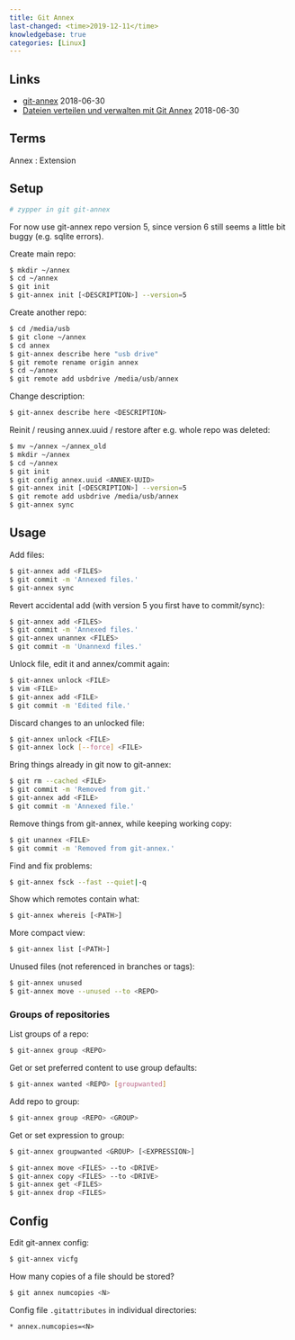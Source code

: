 ```yaml
---
title: Git Annex
last-changed: <time>2019-12-11</time>
knowledgebase: true
categories: [Linux]
---
```

## Links

* [git-annex](http://git-annex.branchable.com) <time>2018-06-30</time>
* [Dateien verteilen und verwalten mit Git Annex](http://www.linux-magazin.de/Ausgaben/2013/11/Git-Annex) <time>2018-06-30</time>

## Terms

Annex
: Extension

## Setup

```sh
# zypper in git git-annex
```

For now use git-annex repo version 5, since version 6 still seems a little bit
buggy (e.g. sqlite errors).

Create main repo:

```sh
$ mkdir ~/annex
$ cd ~/annex
$ git init
$ git-annex init [<DESCRIPTION>] --version=5
```

Create another repo:

```sh
$ cd /media/usb
$ git clone ~/annex
$ cd annex
$ git-annex describe here "usb drive"
$ git remote rename origin annex
$ cd ~/annex
$ git remote add usbdrive /media/usb/annex
```

Change description:

```sh
$ git-annex describe here <DESCRIPTION>
```

Reinit / reusing annex.uuid / restore after e.g. whole repo was deleted:

```sh
$ mv ~/annex ~/annex_old
$ mkdir ~/annex
$ cd ~/annex
$ git init
$ git config annex.uuid <ANNEX-UUID>
$ git-annex init [<DESCRIPTION>] --version=5
$ git remote add usbdrive /media/usb/annex
$ git-annex sync
```

## Usage

Add files:

```sh
$ git-annex add <FILES>
$ git commit -m 'Annexed files.'
$ git-annex sync
```

Revert accidental add (with version 5 you first have to commit/sync):

```sh
$ git-annex add <FILES>
$ git commit -m 'Annexed files.'
$ git-annex unannex <FILES>
$ git commit -m 'Unannexd files.'
```

Unlock file, edit it and annex/commit again:

```sh
$ git-annex unlock <FILE>
$ vim <FILE>
$ git-annex add <FILE>
$ git commit -m 'Edited file.'
```

Discard changes to an unlocked file:

```sh
$ git-annex unlock <FILE>
$ git-annex lock [--force] <FILE>
```

Bring things already in git now to git-annex:

```sh
$ git rm --cached <FILE>
$ git commit -m 'Removed from git.'
$ git-annex add <FILE>
$ git commit -m 'Annexed file.'
```

Remove things from git-annex, while keeping working copy:

```sh
$ git unannex <FILE>
$ git commit -m 'Removed from git-annex.'
```

Find and fix problems:

```sh
$ git-annex fsck --fast --quiet|-q
```

Show which remotes contain what:

```sh
$ git-annex whereis [<PATH>]
```

More compact view:

```sh
$ git-annex list [<PATH>]
```

Unused files (not referenced in branches or tags):

```sh
$ git-annex unused
$ git-annex move --unused --to <REPO>
```

### Groups of repositories

List groups of a repo:

```sh
$ git-annex group <REPO>
```

Get or set preferred content to use group defaults:

```sh
$ git-annex wanted <REPO> [groupwanted]
```

Add repo to group:

```sh
$ git-annex group <REPO> <GROUP>
```

Get or set expression to group:

```sh
$ git-annex groupwanted <GROUP> [<EXPRESSION>]
```

```sh
$ git-annex move <FILES> --to <DRIVE>
$ git-annex copy <FILES> --to <DRIVE>
$ git-annex get <FILES>
$ git-annex drop <FILES>
```

## Config

Edit git-annex config:

```sh
$ git-annex vicfg
```

How many copies of a file should be stored?

```sh
$ git annex numcopies <N>
```

Config file `.gitattributes` in individual directories:

```text
* annex.numcopies=<N>
```
